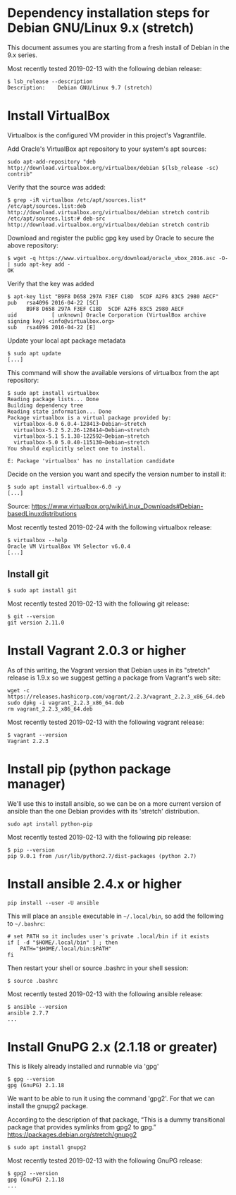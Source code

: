 # Dependency installation steps for Debian GNU/Linux 9.x (stretch)

This document assumes you are starting from a fresh install of Debian in the 9.x series.

Most recently tested 2019-02-13 with the following debian release:

```
$ lsb_release --description
Description:	Debian GNU/Linux 9.7 (stretch)
```



# Install VirtualBox

Virtualbox is the configured VM provider in this project's Vagrantfile.

Add Oracle's VirtualBox apt repository to your system's apt sources:

```
sudo apt-add-repository "deb http://download.virtualbox.org/virtualbox/debian $(lsb_release -sc) contrib"
```

Verify that the source was added:

```
$ grep -iR virtualbox /etc/apt/sources.list*
/etc/apt/sources.list:deb http://download.virtualbox.org/virtualbox/debian stretch contrib
/etc/apt/sources.list:# deb-src http://download.virtualbox.org/virtualbox/debian stretch contrib
```

Download and register the public gpg key used by Oracle to secure the above
repository:

```
$ wget -q https://www.virtualbox.org/download/oracle_vbox_2016.asc -O- | sudo apt-key add -
OK
```

Verify that the key was added

```
$ apt-key list "B9F8 D658 297A F3EF C18D  5CDF A2F6 83C5 2980 AECF"
pub   rsa4096 2016-04-22 [SC]
      B9F8 D658 297A F3EF C18D  5CDF A2F6 83C5 2980 AECF
uid           [ unknown] Oracle Corporation (VirtualBox archive signing key) <info@virtualbox.org>
sub   rsa4096 2016-04-22 [E]
```

Update your local apt package metadata

```
$ sudo apt update
[...]
```

This command will show the available versions of virtualbox from the apt
repository:

```
$ sudo apt install virtualbox
Reading package lists... Done
Building dependency tree       
Reading state information... Done
Package virtualbox is a virtual package provided by:
  virtualbox-6.0 6.0.4-128413~Debian~stretch
  virtualbox-5.2 5.2.26-128414~Debian~stretch
  virtualbox-5.1 5.1.38-122592~Debian~stretch
  virtualbox-5.0 5.0.40-115130~Debian~stretch
You should explicitly select one to install.

E: Package 'virtualbox' has no installation candidate
```

Decide on the version you want and specify the version number to install it:

```
$ sudo apt install virtualbox-6.0 -y
[...]
```

Source: https://www.virtualbox.org/wiki/Linux_Downloads#Debian-basedLinuxdistributions

Most recently tested 2019-02-24 with the following virtualbox release:

```
$ virtualbox --help
Oracle VM VirtualBox VM Selector v6.0.4
[...]
```



## Install git

```
$ sudo apt install git
```

Most recently tested 2019-02-13 with the following git release:

```
$ git --version
git version 2.11.0
```



# Install Vagrant 2.0.3 or higher

As of this writing, the Vagrant version that Debian uses in its "stretch" release is 1.9.x so we
suggest getting a package from Vagrant's web site:

```
wget -c https://releases.hashicorp.com/vagrant/2.2.3/vagrant_2.2.3_x86_64.deb
sudo dpkg -i vagrant_2.2.3_x86_64.deb
rm vagrant_2.2.3_x86_64.deb
```

Most recently tested 2019-02-13 with the following vagrant release:

```
$ vagrant --version
Vagrant 2.2.3
```



# Install pip (python package manager)

We'll use this to install ansible, so we can be on a more current version of ansible than the one
Debian provides with its 'stretch' distribution.

```
sudo apt install python-pip
```

Most recently tested 2019-02-13 with the following pip release:

```
$ pip --version
pip 9.0.1 from /usr/lib/python2.7/dist-packages (python 2.7)
```



# Install ansible 2.4.x or higher

```
pip install --user -U ansible
```

This will place an `ansible` executable in `~/.local/bin`, so add the following to `~/.bashrc`:

```
# set PATH so it includes user's private .local/bin if it exists
if [ -d "$HOME/.local/bin" ] ; then
    PATH="$HOME/.local/bin:$PATH"
fi
```

Then restart your shell or source .bashrc in your shell session:

```
$ source .bashrc
```

Most recently tested 2019-02-13 with the following ansible release:

```
$ ansible --version
ansible 2.7.7
...
```



# Install GnuPG 2.x (2.1.18 or greater)

This is likely already installed and runnable via 'gpg'

```
$ gpg --version
gpg (GnuPG) 2.1.18

```

We want to be able to run it using the command 'gpg2'. For that we can install the gnupg2 package.

According to the description of that package, “This is a dummy transitional package that provides
symlinks from gpg2 to gpg.”
https://packages.debian.org/stretch/gnupg2

```
$ sudo apt install gnupg2
```

Most recently tested 2019-02-13 with the following GnuPG release:

```
$ gpg2 --version
gpg (GnuPG) 2.1.18
...
```
